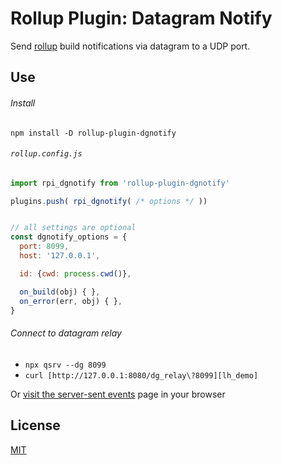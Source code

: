 # Rollup Plugin: Datagram Notify

Send [rollup][] build notifications via datagram to a UDP port.

  [rollup]: https://rollupjs.org/


## Use

###### Install

`npm install -D rollup-plugin-dgnotify`


###### `rollup.config.js`

```javascript
import rpi_dgnotify from 'rollup-plugin-dgnotify'

plugins.push( rpi_dgnotify( /* options */ ))


// all settings are optional
const dgnotify_options = {
  port: 8099,
  host: '127.0.0.1',

  id: {cwd: process.cwd()},

  on_build(obj) { },
  on_error(err, obj) { },
}
```


###### Connect to datagram relay

- `npx qsrv --dg 8099`
- `curl [http://127.0.0.1:8080/dg_relay\?8099][lh_demo]`

Or [visit the server-sent events][lh_demo] page in your browser

 [lh_demo]: http://127.0.0.1:8080/dg_relay\?8099


## License

[MIT](LICENSE)

